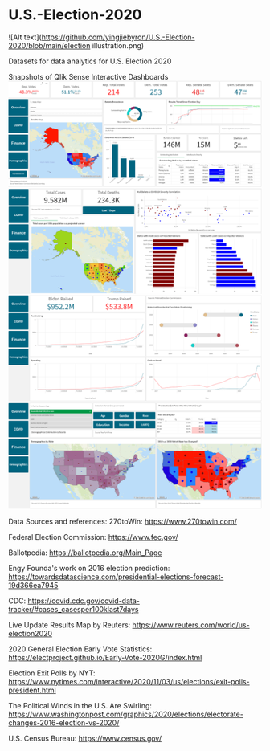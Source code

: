 # U.S.-Election-2020
![Alt text](https://github.com/yingjiebyron/U.S.-Election-2020/blob/main/election illustration.png)

Datasets for data analytics for U.S. Election 2020

Snapshots of Qlik Sense Interactive Dashboards
![Alt text](https://github.com/yingjiebyron/U.S.-Election-2020/blob/main/overview.png)
![Alt text](https://github.com/yingjiebyron/U.S.-Election-2020/blob/main/covid.png)
![Alt text](https://github.com/yingjiebyron/U.S.-Election-2020/blob/main/finance.png)
![Alt text](https://github.com/yingjiebyron/U.S.-Election-2020/blob/main/demographics.png)

Data Sources and references:
270toWin: https://www.270towin.com/

Federal Election Commission: https://www.fec.gov/

Ballotpedia: https://ballotpedia.org/Main_Page

Engy Founda's work on 2016 election prediction: https://towardsdatascience.com/presidential-elections-forecast-19d366ea7945

CDC: https://covid.cdc.gov/covid-data-tracker/#cases_casesper100klast7days

Live Update Results Map by Reuters: https://www.reuters.com/world/us-election2020

2020 General Election Early Vote Statistics: https://electproject.github.io/Early-Vote-2020G/index.html

Election Exit Polls by NYT: https://www.nytimes.com/interactive/2020/11/03/us/elections/exit-polls-president.html

The Political Winds in the U.S. Are Swirling: https://www.washingtonpost.com/graphics/2020/elections/electorate-changes-2016-election-vs-2020/

U.S. Census Bureau: https://www.census.gov/
